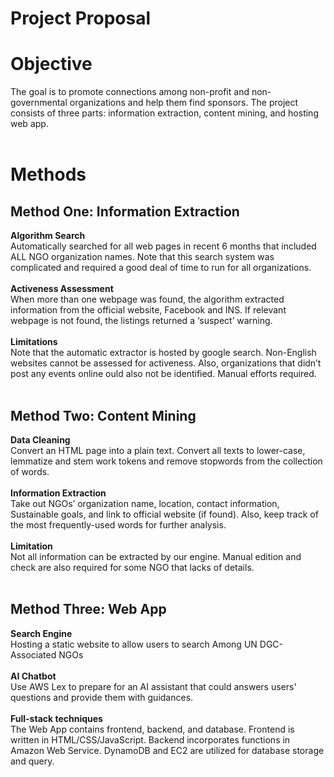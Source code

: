 # Project Proposal

# Objective
The goal is to promote connections among non-profit and non-governmental organizations and help them find sponsors. The project consists of three parts: information extraction, content mining, and hosting web app. </br></br>

# Methods
## Method One: Information Extraction
**Algorithm Search**</br>
Automatically searched for all web pages in recent 6 months that included ALL NGO organization names. Note that this search system was complicated and required a good deal of  time to run for all organizations. </br></br>
**Activeness Assessment**</br>
When more than one webpage was found, the algorithm extracted information from the official website, Facebook and INS. If relevant webpage is not found, the listings returned a ‘suspect’ warning. </br></br>
**Limitations**</br>
Note that the automatic extractor is hosted by google search. Non-English websites cannot be assessed for activeness. Also, organizations that didn’t post any events online ould also not be identified. Manual efforts required.</br></br>

## Method Two: Content Mining
**Data Cleaning**</br>
Convert an HTML page into a plain text. Convert all texts to lower-case, lemmatize and stem work tokens and remove stopwords from the collection of words.</br></br>
**Information Extraction**</br>
Take out NGOs’ organization name, location, contact information, Sustainable goals, and link to official website (if found). Also, keep track of the most frequently-used words for further analysis.</br></br>
**Limitation**</br>
Not all information can be extracted by our engine. Manual edition and check are also required for some NGO that lacks of details. </br></br>

## Method Three: Web App
**Search Engine**</br>
Hosting a static website to allow users to search Among UN DGC-Associated NGOs</br></br>
**AI Chatbot**</br>
Use AWS Lex to prepare for an AI assistant that could answers users' questions and provide them with guidances.</br></br>
**Full-stack techniques**</br>
The Web App contains frontend, backend, and database. Frontend is written in HTML/CSS/JavaScript. Backend incorporates functions in Amazon Web Service. DynamoDB and EC2 are utilized for database storage and query. </br></br>
